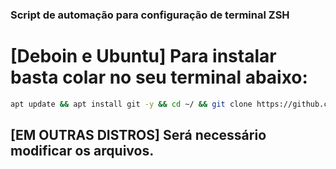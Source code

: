 ### Script de automação para configuração de terminal ZSH

# [Deboin e Ubuntu] Para instalar basta colar no seu terminal abaixo:  
```bash
apt update && apt install git -y && cd ~/ && git clone https://github.com/Pansiere/Automations.git && cd Automations/zsh && chmod +x setup.sh && ./setup.sh && cd
```

## [EM OUTRAS DISTROS] Será necessário modificar os arquivos.
